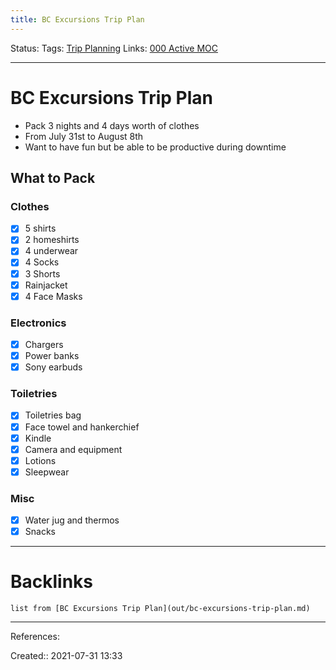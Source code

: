 ```yaml
---
title: BC Excursions Trip Plan
---
```

Status: 
Tags: [Trip Planning](None)
Links: [000 Active MOC](out/000-active-moc.md)
___
# BC Excursions Trip Plan
- Pack 3 nights and 4 days worth of clothes
- From July 31st to August 8th
- Want to have fun but be able to be productive during downtime
## What to Pack
### Clothes
- [x] 5 shirts
- [x] 2 homeshirts
- [x] 4 underwear
- [x] 4 Socks
- [x] 3 Shorts
- [x] Rainjacket
- [x] 4 Face Masks
### Electronics
- [x] Chargers
- [x] Power banks
- [x] Sony earbuds
### Toiletries
- [x] Toiletries bag
- [x] Face towel and hankerchief
- [x] Kindle
- [x] Camera and equipment
- [x] Lotions
- [x] Sleepwear
### Misc
- [x] Water jug and thermos
- [x] Snacks
___
# Backlinks
```dataview
list from [BC Excursions Trip Plan](out/bc-excursions-trip-plan.md)
```
___
References:

Created:: 2021-07-31 13:33
